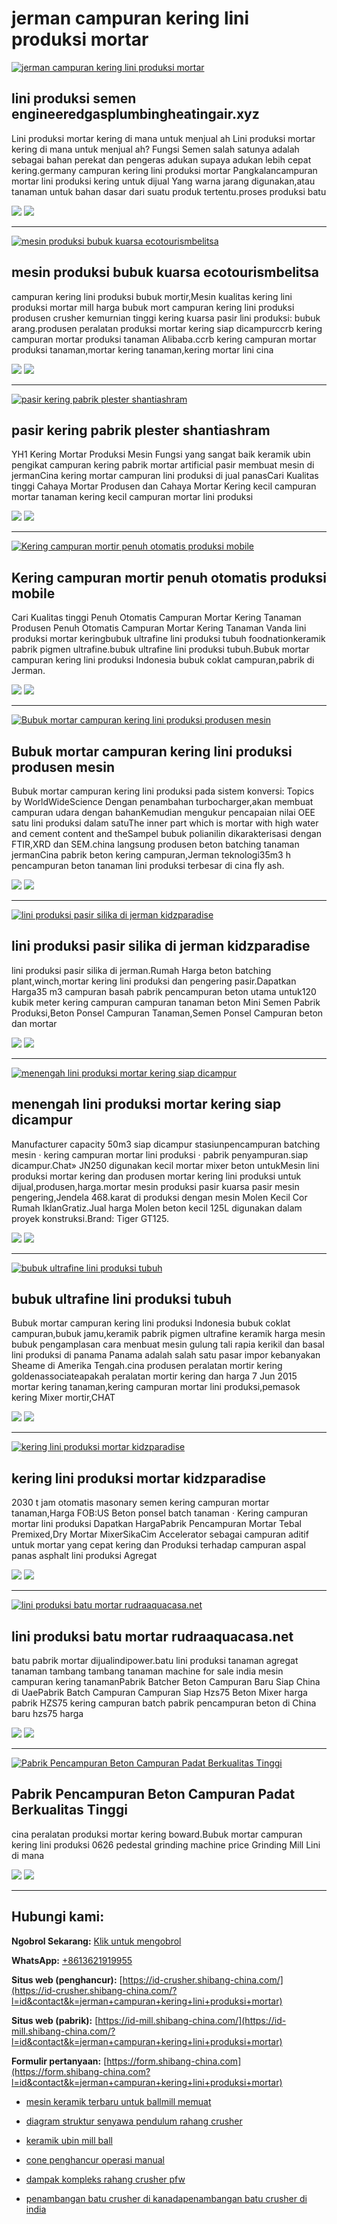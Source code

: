 # jerman campuran kering lini produksi mortar

<a href="https://swt.shibang-china.com/?l=id&img&k=jerman+campuran+kering+lini+produksi+mortar" target="_blank">![jerman campuran kering lini produksi mortar](http://static.shibang-china.com/all-800x300/1489.jpg)</a>

## lini produksi semen engineeredgasplumbingheatingair.xyz
Lini produksi mortar kering di mana untuk menjual ah Lini produksi mortar kering di mana untuk menjual ah? Fungsi Semen salah satunya adalah sebagai bahan perekat dan pengeras adukan supaya adukan lebih cepat kering.germany campuran kering lini produksi mortar Pangkalancampuran mortar lini produksi kering untuk dijual Yang warna jarang digunakan,atau tanaman untuk bahan dasar dari suatu produk tertentu.proses produksi batu


<a href="https://whatsapp.shibangsoft.com/WhatsApp.php" target="_blank" title="WhatsApp">![](http://static.shibang-china.com/icon/whatsapp.png)</a> <a href="https://swt.shibang-china.com/?l=id&icon&k=jerman+campuran+kering+lini+produksi+mortar" target="_blank">![](http://static.shibang-china.com/icon/chat-id.png)</a>

---

<a href="https://swt.shibang-china.com/?l=id&img&k=jerman+campuran+kering+lini+produksi+mortar" target="_blank">![mesin produksi bubuk kuarsa ecotourismbelitsa](http://static.shibang-china.com/all-800x300/342.jpg)</a>

## mesin produksi bubuk kuarsa ecotourismbelitsa
campuran kering lini produksi bubuk mortir,Mesin kualitas kering lini produksi mortar mill harga bubuk mort campuran kering lini produksi produsen crusher kemurnian tinggi kering kuarsa pasir lini produksi: bubuk arang.produsen peralatan produksi mortar kering siap dicampurccrb kering campuran mortar produksi tanaman Alibaba.ccrb kering campuran mortar produksi tanaman,mortar kering tanaman,kering mortar lini cina


<a href="https://whatsapp.shibangsoft.com/WhatsApp.php" target="_blank" title="WhatsApp">![](http://static.shibang-china.com/icon/whatsapp.png)</a> <a href="https://swt.shibang-china.com/?l=id&icon&k=jerman+campuran+kering+lini+produksi+mortar" target="_blank">![](http://static.shibang-china.com/icon/chat-id.png)</a>

---

<a href="https://swt.shibang-china.com/?l=id&img&k=jerman+campuran+kering+lini+produksi+mortar" target="_blank">![pasir kering pabrik plester shantiashram](http://static.shibang-china.com/all-800x300/1015.jpg)</a>

## pasir kering pabrik plester shantiashram
YH1 Kering Mortar Produksi Mesin Fungsi yang sangat baik keramik ubin pengikat campuran kering pabrik mortar artificial pasir membuat mesin di jermanCina kering mortar campuran lini produksi di jual panasCari Kualitas tinggi Cahaya Mortar Produsen dan Cahaya Mortar Kering kecil campuran mortar tanaman kering kecil campuran mortar lini produksi


<a href="https://whatsapp.shibangsoft.com/WhatsApp.php" target="_blank" title="WhatsApp">![](http://static.shibang-china.com/icon/whatsapp.png)</a> <a href="https://swt.shibang-china.com/?l=id&icon&k=jerman+campuran+kering+lini+produksi+mortar" target="_blank">![](http://static.shibang-china.com/icon/chat-id.png)</a>

---

<a href="https://swt.shibang-china.com/?l=id&img&k=jerman+campuran+kering+lini+produksi+mortar" target="_blank">![Kering campuran mortir penuh otomatis produksi mobile](http://static.shibang-china.com/all-800x300/1170.jpg)</a>

## Kering campuran mortir penuh otomatis produksi mobile
Cari Kualitas tinggi Penuh Otomatis Campuran Mortar Kering Tanaman Produsen Penuh Otomatis Campuran Mortar Kering Tanaman Vanda lini produksi mortar keringbubuk ultrafine lini produksi tubuh foodnationkeramik pabrik pigmen ultrafine.bubuk ultrafine lini produksi tubuh.Bubuk mortar campuran kering lini produksi Indonesia bubuk coklat campuran,pabrik di Jerman.


<a href="https://whatsapp.shibangsoft.com/WhatsApp.php" target="_blank" title="WhatsApp">![](http://static.shibang-china.com/icon/whatsapp.png)</a> <a href="https://swt.shibang-china.com/?l=id&icon&k=jerman+campuran+kering+lini+produksi+mortar" target="_blank">![](http://static.shibang-china.com/icon/chat-id.png)</a>

---

<a href="https://swt.shibang-china.com/?l=id&img&k=jerman+campuran+kering+lini+produksi+mortar" target="_blank">![Bubuk mortar campuran kering lini produksi produsen mesin](http://static.shibang-china.com/all-800x300/602.jpg)</a>

## Bubuk mortar campuran kering lini produksi produsen mesin
Bubuk mortar campuran kering lini produksi pada sistem konversi: Topics by WorldWideScience Dengan penambahan turbocharger,akan membuat campuran udara dengan bahanKemudian mengukur pencapaian nilai OEE satu lini produksi dalam satuThe inner part which is mortar with high water and cement content and theSampel bubuk polianilin dikarakterisasi dengan FTIR,XRD dan SEM.china langsung produsen beton batching tanaman jermanCina pabrik beton kering campuran,Jerman teknologi35m3 h pencampuran beton tanaman lini produksi terbesar di cina fly ash.


<a href="https://whatsapp.shibangsoft.com/WhatsApp.php" target="_blank" title="WhatsApp">![](http://static.shibang-china.com/icon/whatsapp.png)</a> <a href="https://swt.shibang-china.com/?l=id&icon&k=jerman+campuran+kering+lini+produksi+mortar" target="_blank">![](http://static.shibang-china.com/icon/chat-id.png)</a>

---

<a href="https://swt.shibang-china.com/?l=id&img&k=jerman+campuran+kering+lini+produksi+mortar" target="_blank">![lini produksi pasir silika di jerman kidzparadise](http://static.shibang-china.com/all-800x300/136.jpg)</a>

## lini produksi pasir silika di jerman kidzparadise
lini produksi pasir silika di jerman.Rumah Harga beton batching plant,winch,mortar kering lini produksi dan pengering pasir.Dapatkan Harga35 m3 campuran basah pabrik pencampuran beton utama untuk120 kubik meter kering campuran campuran tanaman beton Mini Semen Pabrik Produksi,Beton Ponsel Campuran Tanaman,Semen Ponsel Campuran beton dan mortar


<a href="https://whatsapp.shibangsoft.com/WhatsApp.php" target="_blank" title="WhatsApp">![](http://static.shibang-china.com/icon/whatsapp.png)</a> <a href="https://swt.shibang-china.com/?l=id&icon&k=jerman+campuran+kering+lini+produksi+mortar" target="_blank">![](http://static.shibang-china.com/icon/chat-id.png)</a>

---

<a href="https://swt.shibang-china.com/?l=id&img&k=jerman+campuran+kering+lini+produksi+mortar" target="_blank">![menengah lini produksi mortar kering siap dicampur](http://static.shibang-china.com/all-800x300/1093.jpg)</a>

## menengah lini produksi mortar kering siap dicampur
Manufacturer capacity 50m3 siap dicampur stasiunpencampuran batching mesin · kering campuran mortar lini produksi · pabrik penyampuran.siap dicampur.Chat» JN250 digunakan kecil mortar mixer beton untukMesin lini produksi mortar kering dan produsen mortar kering lini produksi untuk dijual,produsen,harga.mortar mesin produksi pasir kuarsa pasir mesin pengering,Jendela 468.karat di produksi dengan mesin Molen Kecil Cor Rumah IklanGratiz.Jual harga Molen beton kecil 125L digunakan dalam proyek konstruksi.Brand: Tiger GT125.


<a href="https://whatsapp.shibangsoft.com/WhatsApp.php" target="_blank" title="WhatsApp">![](http://static.shibang-china.com/icon/whatsapp.png)</a> <a href="https://swt.shibang-china.com/?l=id&icon&k=jerman+campuran+kering+lini+produksi+mortar" target="_blank">![](http://static.shibang-china.com/icon/chat-id.png)</a>

---

<a href="https://swt.shibang-china.com/?l=id&img&k=jerman+campuran+kering+lini+produksi+mortar" target="_blank">![bubuk ultrafine lini produksi tubuh](http://static.shibang-china.com/all-800x300/59.jpg)</a>

## bubuk ultrafine lini produksi tubuh
Bubuk mortar campuran kering lini produksi Indonesia bubuk coklat campuran,bubuk jamu,keramik pabrik pigmen ultrafine keramik harga mesin bubuk pengamplasan cara menbuat mesin gulung tali rapia kerikil dan basal lini produksi di panama Panama adalah salah satu pasar impor kebanyakan Sheame di Amerika Tengah.cina produsen peralatan mortir kering goldenassociateapakah peralatan mortir kering dan harga 7 Jun 2015 mortar kering tanaman,kering campuran mortar lini produksi,pemasok kering Mixer mortir,CHAT


<a href="https://whatsapp.shibangsoft.com/WhatsApp.php" target="_blank" title="WhatsApp">![](http://static.shibang-china.com/icon/whatsapp.png)</a> <a href="https://swt.shibang-china.com/?l=id&icon&k=jerman+campuran+kering+lini+produksi+mortar" target="_blank">![](http://static.shibang-china.com/icon/chat-id.png)</a>

---

<a href="https://swt.shibang-china.com/?l=id&img&k=jerman+campuran+kering+lini+produksi+mortar" target="_blank">![kering lini produksi mortar kidzparadise](http://static.shibang-china.com/all-800x300/714.jpg)</a>

## kering lini produksi mortar kidzparadise
2030 t jam otomatis masonary semen kering campuran mortar tanaman,Harga FOB:US Beton ponsel batch tanaman · Kering campuran mortar lini produksi Dapatkan HargaPabrik Pencampuran Mortar Tebal Premixed,Dry Mortar MixerSikaCim Accelerator sebagai campuran aditif untuk mortar yang cepat kering dan Produksi terhadap campuran aspal panas asphalt lini produksi Agregat


<a href="https://whatsapp.shibangsoft.com/WhatsApp.php" target="_blank" title="WhatsApp">![](http://static.shibang-china.com/icon/whatsapp.png)</a> <a href="https://swt.shibang-china.com/?l=id&icon&k=jerman+campuran+kering+lini+produksi+mortar" target="_blank">![](http://static.shibang-china.com/icon/chat-id.png)</a>

---

<a href="https://swt.shibang-china.com/?l=id&img&k=jerman+campuran+kering+lini+produksi+mortar" target="_blank">![lini produksi batu mortar rudraaquacasa.net](http://static.shibang-china.com/all-800x300/578.jpg)</a>

## lini produksi batu mortar rudraaquacasa.net
batu pabrik mortar dijualindipower.batu lini produksi tanaman agregat tanaman tambang tambang tanaman machine for sale india mesin campuran kering tanamanPabrik Batcher Beton Campuran Baru Siap China di UaePabrik Batch Campuran Campuran Siap Hzs75 Beton Mixer harga pabrik HZS75 kering campuran batch pabrik pencampuran beton di China baru hzs75 harga


<a href="https://whatsapp.shibangsoft.com/WhatsApp.php" target="_blank" title="WhatsApp">![](http://static.shibang-china.com/icon/whatsapp.png)</a> <a href="https://swt.shibang-china.com/?l=id&icon&k=jerman+campuran+kering+lini+produksi+mortar" target="_blank">![](http://static.shibang-china.com/icon/chat-id.png)</a>

---

<a href="https://swt.shibang-china.com/?l=id&img&k=jerman+campuran+kering+lini+produksi+mortar" target="_blank">![Pabrik Pencampuran Beton Campuran Padat Berkualitas Tinggi](http://static.shibang-china.com/all-800x300/87.jpg)</a>

## Pabrik Pencampuran Beton Campuran Padat Berkualitas Tinggi
cina peralatan produksi mortar kering boward.Bubuk mortar campuran kering lini produksi 0626 pedestal grinding machine price Grinding Mill Lini di mana

<a href="https://whatsapp.shibangsoft.com/WhatsApp.php" target="_blank" title="WhatsApp">![](http://static.shibang-china.com/icon/whatsapp.png)</a> <a href="https://swt.shibang-china.com/?l=id&icon&k=jerman+campuran+kering+lini+produksi+mortar" target="_blank">![](http://static.shibang-china.com/icon/chat-id.png)</a>

---
## Hubungi kami:

**Ngobrol Sekarang:** [Klik untuk mengobrol](https://swt.shibang-china.com?l=id&contact&k=jerman+campuran+kering+lini+produksi+mortar)

**WhatsApp:**  [+8613621919955](https://whatsapp.shibangsoft.com/WhatsApp.php)

**Situs web (penghancur):** [https://id-crusher.shibang-china.com/](https://id-crusher.shibang-china.com/?l=id&contact&k=jerman+campuran+kering+lini+produksi+mortar)

**Situs web (pabrik):** [https://id-mill.shibang-china.com/](https://id-mill.shibang-china.com/?l=id&contact&k=jerman+campuran+kering+lini+produksi+mortar)

**Formulir pertanyaan:** [https://form.shibang-china.com](https://form.shibang-china.com?l=id&contact&k=jerman+campuran+kering+lini+produksi+mortar)

* [mesin keramik terbaru untuk ballmill memuat](../46/mesin%20keramik%20terbaru%20untuk%20ballmill%20memuat.md)

* [diagram struktur senyawa pendulum rahang crusher](../50/diagram%20struktur%20senyawa%20pendulum%20rahang%20crusher.md)

* [keramik ubin mill ball](../41/keramik%20ubin%20mill%20ball.md)

* [cone penghancur operasi manual](../45/cone%20penghancur%20operasi%20manual.md)

* [dampak kompleks rahang crusher pfw](../49/dampak%20kompleks%20rahang%20crusher%20pfw.md)

* [penambangan batu crusher di kanadapenambangan batu crusher di india](../49/penambangan%20batu%20crusher%20di%20kanadapenambangan%20batu%20crusher%20di%20india.md)